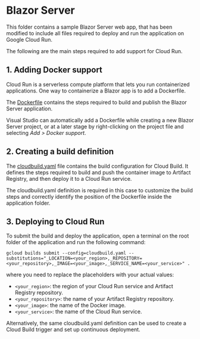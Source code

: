 # Blazor Server

This folder contains a sample Blazor Server web app, that has been modified to include all files required to deploy and run the application on Google Cloud Run.

The following are the main steps required to add support for Cloud Run.

## 1. Adding Docker support

Cloud Run is a serverless compute platform that lets you run containerized applications. One way to containerize a Blazor app is to add a Dockerfile.

The [Dockerfile](BlazorServerApp/Dockerfile) contains the steps required to build and publish the Blazor Server application. 

Visual Studio can automatically add a Dockerfile while creating a new Blazor Server project, or at a later stage by right-clicking on the project file and selecting *Add > Docker support*.

## 2. Creating a build definition

The [cloudbuild.yaml](cloudbuild.yaml) file contains the build configuration for Cloud Build. It defines the steps required to build and push the container image to Artifact Registry, and then deploy it to a Cloud Run service.

The cloudbuild.yaml definition is required in this case to customize the build steps and correctly identify the position of the Dockerfile inside the application folder.

## 3. Deploying to Cloud Run

To submit the build and deploy the application, open a terminal on the root folder of the application and run the following command:

```console
gcloud builds submit --config=cloudbuild.yaml --substitutions="_LOCATION=<your_region>,_REPOSITORY=<your_repository>,_IMAGE=<your_image>,_SERVICE_NAME=<your_service>" .
```

where you need to replace the placeholders with your actual values:
- `<your_region>`: the region of your Cloud Run service and Artifact Registry repository.
- `<your_repository>`: the name of your Artifact Registry repository.
- `<your_image>`: the name of the Docker image.
- `<your_service>`: the name of the Cloud Run service.

Alternatively, the same cloudbuild.yaml definition can be used to create a Cloud Build trigger and set up continuous deployment.